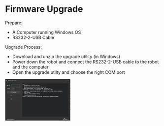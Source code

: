# Firmware Upgrade

Prepare:

* A Computer running Windows OS
* RS232-2-USB Cable

Upgrade Process:

* Download and unzip the upgrade utility (in Windows)
* Power down the robot and connect the RS232-2-USB cable to the robot and the computer
* Open the upgrade utlity and choose the right COM port 

<img src="./docs/upgrade_utility.PNG" height="135" >